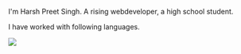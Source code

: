 
I'm Harsh Preet Singh. A rising webdeveloper, a high school student.

I have worked with following languages.
<p>
  <img src="	https://encrypted-tbn0.gstatic.com/images?q=tbn:ANd9GcQtlP1J5mqNncn2K0krgyKWzIAEbskKWwgC1Q&usqp=CAU">
</p>



